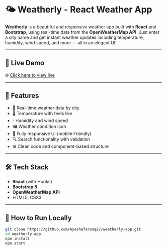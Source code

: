 # 🌤️ Weatherly - React Weather App

**Weatherly** is a beautiful and responsive weather app built with **React** and **Bootstrap**, using real-time data from the **OpenWeatherMap API**. Just enter a city name and get instant weather updates including temperature, humidity, wind speed, and more — all in an elegant UI!

---

## 🔗 Live Demo

🌐 [Click here to view live]('https://skycast-cloudpeek.netlify.app/')

>

---

## 🚀 Features

- 🌇 Real-time weather data by city
- 🌡️ Temperature with feels like
- 💧 Humidity and wind speed
- 🖼 Weather condition icon
- 📱 Fully responsive UI (mobile-friendly)
- 🔍 Search functionality with validation
- ⚙️ Clean code and component-based structure

---

## 🛠️ Tech Stack

- **React** (with Hooks)
- **Bootstrap 5**
- **OpenWeatherMap API**
- HTML5, CSS3

---

## 🧪 How to Run Locally

```bash
git clone https://github.com/Ayeshafarooq27/weatherly-app.git
cd weatherly-app
npm install
npm start
